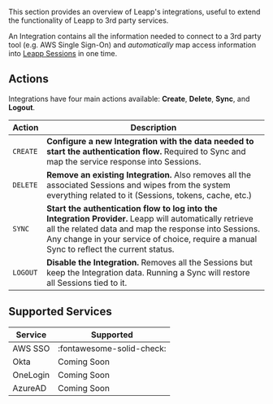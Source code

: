 This section provides an overview of Leapp's integrations, useful to extend the functionality of Leapp to 3rd party services.

An Integration contains all the information needed to connect to a 3rd party tool (e.g. AWS Single Sign-On) and *automatically* map access information into [Leapp Sessions](/sessions) in one time.


## Actions

Integrations have four main actions available: **Create**, **Delete**, **Sync**, and **Logout**.

| Action    | Description |
| --------- | ----------- |
| `CREATE`  | **Configure a new Integration with the data needed to start the authentication flow.** Required to Sync and map the service response into Sessions. |
| `DELETE`  | **Remove an existing Integration.** Also removes all the associated Sessions and wipes from the system everything related to it (Sessions, tokens, cache, etc.) |
| `SYNC`    | **Start the authentication flow to log into the Integration Provider.** Leapp will automatically retrieve all the related data and map the response into Sessions. Any change in your service of choice, require a manual Sync to reflect the current status. |
| `LOGOUT`  | **Disable the Integration.** Removes all the Sessions but keep the Integration data. Running a Sync will restore all Sessions tied to it. |

## Supported Services

| Service     | Supported |
| ----------- | --------- |
| AWS SSO     | :fontawesome-solid-check: |
| Okta        | Coming Soon |
| OneLogin    | Coming Soon |
| AzureAD     | Coming Soon |
